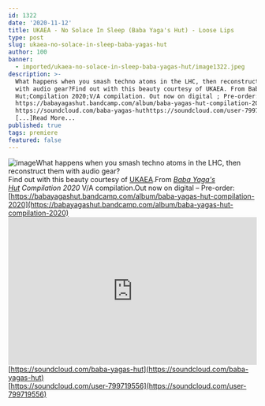 ```yaml
---
id: 1322
date: '2020-11-12'
title: UKAEA - No Solace In Sleep (Baba Yaga's Hut) - Loose Lips
type: post
slug: ukaea-no-solace-in-sleep-baba-yagas-hut
author: 100
banner:
  - imported/ukaea-no-solace-in-sleep-baba-yagas-hut/image1322.jpeg
description: >-
  What happens when you smash techno atoms in the LHC, then reconstruct them
  with audio gear?Find out with this beauty courtesy of UKAEA. From Baba Yaga;s
  Hut;Compilation 2020;V/A compilation. Out now on digital ; Pre-order:
  https://babayagashut.bandcamp.com/album/baba-yagas-hut-compilation-2020
  https://soundcloud.com/baba-yagas-huthttps://soundcloud.com/user-799719556
  [...]Read More...
published: true
tags: premiere
featured: false
---
```

![image](../imported/ukaea-no-solace-in-sleep-baba-yagas-hut/image1322.jpeg)What happens when you smash techno atoms in the LHC, then reconstruct them with audio gear?  
Find out with this beauty courtesy of [UKAEA](https://ukaea.bandcamp.com/).From [_Baba Yaga's Hut_](https://babayagashut.bandcamp.com/) _Compilation 2020_ V/A compilation.Out now on digital – Pre-order: [https://babayagashut.bandcamp.com/album/baba-yagas-hut-compilation-2020](https://babayagashut.bandcamp.com/album/baba-yagas-hut-compilation-2020)<iframe width='100%' height='300' scrolling='no' frameborder='no' allow='autoplay' src='https://w.soundcloud.com/player/?url=https%3A//api.soundcloud.com/tracks/928152346&color=%23ff5500&auto_play=false&hide_related=false&show_comments=true&show_user=true&show_reposts=false&show_teaser=true'></iframe>[https://soundcloud.com/baba-yagas-hut](https://soundcloud.com/baba-yagas-hut)  
[https://soundcloud.com/user-799719556](https://soundcloud.com/user-799719556)